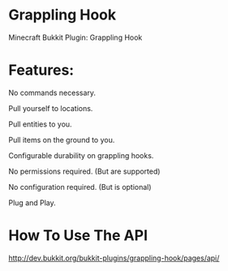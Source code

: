 Grappling Hook
==============

Minecraft Bukkit Plugin: Grappling Hook

Features:
==============

No commands necessary.

Pull yourself to locations.

Pull entities to you.

Pull items on the ground to you.

Configurable durability on grappling hooks.

No permissions required. (But are supported)

No configuration required. (But is optional)

Plug and Play.

How To Use The API
==============

http://dev.bukkit.org/bukkit-plugins/grappling-hook/pages/api/
